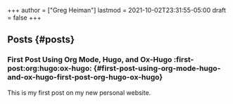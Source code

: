 +++
author = ["Greg Heiman"]
lastmod = 2021-10-02T23:31:55-05:00
draft = false
+++

## Posts {#posts}


### First Post Using Org Mode, Hugo, and Ox-Hugo :first-post:org:hugo:ox-hugo: {#first-post-using-org-mode-hugo-and-ox-hugo-first-post-org-hugo-ox-hugo}

This is my first post on my new personal website.
